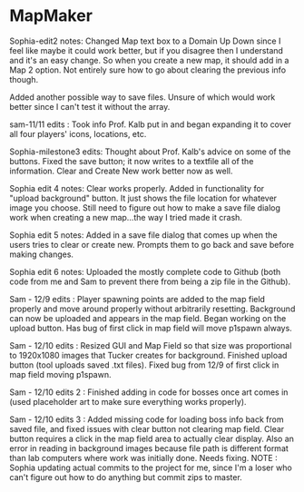# MapMaker

Sophia-edit2 notes:
Changed Map text box to a Domain Up Down since I feel like maybe it could work better, but if you disagree then I understand and it's an easy change. So when you create a new map, it should add in a Map 2 option. Not entirely sure how to go about clearing the previous info though.

Added another possible way to save files. Unsure of which would work better since I can't test it without the array.

sam-11/11 edits :
Took info Prof. Kalb put in and began expanding it to cover all four players' icons, locations, etc.

Sophia-milestone3 edits:
Thought about Prof. Kalb's advice on some of the buttons. Fixed the save button; it now writes to a textfile all of the information. Clear and Create New work better now as well.

Sophia edit 4 notes:
Clear works properly. Added in functionality for "upload background" button. It just shows the file location for whatever image you choose. Still need to figure out how to make a save file dialog work when creating a new map...the way I tried made it crash.
 
Sophia edit 5 notes:
Added in a save file dialog that comes up when the users tries to clear or create new. Prompts them to go back and save before making changes.

Sophia edit 6 notes: 
Uploaded the mostly complete code to Github (both code from me and Sam to prevent there from being a zip file in the Github).

Sam - 12/9 edits : 
Player spawning points are added to the map field properly and move around properly without arbitrarily resetting. Background can now be uploaded and appears in the map field. Began working on the upload button. Has bug of first click in map field will move p1spawn always.


Sam - 12/10 edits :
Resized GUI and Map Field so that size was proportional to 1920x1080 images that Tucker creates for background. Finished upload button (tool uploads saved .txt files). Fixed bug from 12/9 of first click in map field moving p1spawn. 


Sam - 12/10 edits 2 :
Finished adding in code for bosses once art comes in (used placeholder art to make sure everything works properly).

Sam - 12/10 edits 3 :
Added missing code for loading boss info back from saved file, and fixed issues with clear button not clearing map field. Clear button requires a click in the map field area to actually clear display. Also an error in reading in background images because file path is different format than lab computers where work was initially done. Needs fixing. 
NOTE : Sophia updating actual commits to the project for me, since I'm a loser who can't figure out how to do anything but commit zips to master. 
